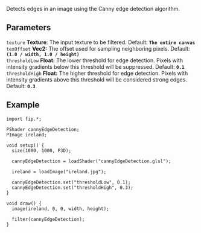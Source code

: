 Detects edges in an image using the Canny edge detection algorithm.

## Parameters
`texture` **Texture**: The input texture to be filtered. Default: **`The entire canvas`**
<br>
`texOffset` **Vec2:** The offset used for sampling neighboring pixels. Default: **`(1.0 / width, 1.0 / height)`**
<br>
`thresholdLow` **Float:** The lower threshold for edge detection. Pixels with intensity gradients below this threshold will be suppressed. Default: **`0.1`**
<br>
`thresholdHigh` **Float:** The higher threshold for edge detection. Pixels with intensity gradients above this threshold will be considered strong edges. Default: **`0.3`**

## Example
```processing
import fip.*;

PShader cannyEdgeDetection;
PImage ireland;

void setup() {
  size(1000, 1000, P3D);

  cannyEdgeDetection = loadShader("cannyEdgeDetection.glsl");

  ireland = loadImage("ireland.jpg");

  cannyEdgeDetection.set("thresholdLow", 0.1);
  cannyEdgeDetection.set("thresholdHigh", 0.3);
}

void draw() {
  image(ireland, 0, 0, width, height);

  filter(cannyEdgeDetection);
}
```